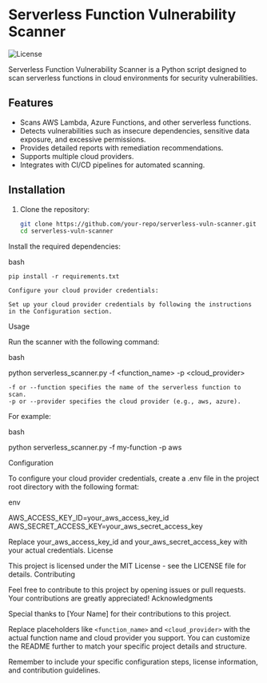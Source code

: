 # Serverless Function Vulnerability Scanner

![License](https://img.shields.io/badge/License-MIT-green.svg)


Serverless Function Vulnerability Scanner is a Python script designed to scan serverless functions in cloud environments for security vulnerabilities.

## Features

- Scans AWS Lambda, Azure Functions, and other serverless functions.
- Detects vulnerabilities such as insecure dependencies, sensitive data exposure, and excessive permissions.
- Provides detailed reports with remediation recommendations.
- Supports multiple cloud providers.
- Integrates with CI/CD pipelines for automated scanning.

## Installation

1. Clone the repository:

   ```bash
   git clone https://github.com/your-repo/serverless-vuln-scanner.git
   cd serverless-vuln-scanner
   
Install the required dependencies:

bash

    pip install -r requirements.txt

    Configure your cloud provider credentials:

    Set up your cloud provider credentials by following the instructions in the Configuration section.

Usage

Run the scanner with the following command:

bash

python serverless_scanner.py -f <function_name> -p <cloud_provider>

    -f or --function specifies the name of the serverless function to scan.
    -p or --provider specifies the cloud provider (e.g., aws, azure).

For example:

bash

python serverless_scanner.py -f my-function -p aws

Configuration

To configure your cloud provider credentials, create a .env file in the project root directory with the following format:

env

AWS_ACCESS_KEY_ID=your_aws_access_key_id
AWS_SECRET_ACCESS_KEY=your_aws_secret_access_key

Replace your_aws_access_key_id and your_aws_secret_access_key with your actual credentials.
License

This project is licensed under the MIT License - see the LICENSE file for details.
Contributing

Feel free to contribute to this project by opening issues or pull requests. Your contributions are greatly appreciated!
Acknowledgments

Special thanks to [Your Name] for their contributions to this project.

Replace placeholders like `<function_name>` and `<cloud_provider>` with the actual function name and cloud provider you support. You can customize the README further to match your specific project details and structure.

Remember to include your specific configuration steps, license information, and contribution guidelines.
